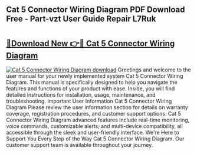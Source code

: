 ## Cat 5 Connector Wiring Diagram PDF Download Free - Part-vzt User Guide Repair L7Ruk

# <h2><a href="http://dfshop.blite.top/?on=Cat+5+Connector+Wiring+Diagram">🔗Download New 👉🔴 Cat 5 Connector Wiring Diagram</a></h2>

[![Cat 5 Connector Wiring Diagram download](https://i.imgur.com/lujVjoI.png)](http://dfshop.blite.top/?on=Cat+5+Connector+Wiring+Diagram)
Greetings and welcome to the user manual for your newly implemented system Cat 5 Connector Wiring Diagram. This manual is specifically designed to help you navigate the features and functions of your product with ease. Inside, you will find detailed instructions for installation, usage, maintenance, and troubleshooting. Important User Information Cat 5 Connector Wiring Diagram Please review the user information section for details on warranty coverage, registration procedures, and customer support options. Cat 5 Connector Wiring Diagram advanced features include real-time monitoring, voice commands, customizable alerts, and multi-device compatibility, all accessible through the sleek and user-friendly interface. We're Here to Support You Every Step of the Way Cat 5 Connector Wiring Diagram. Our customer support team is available throughout your journey.
